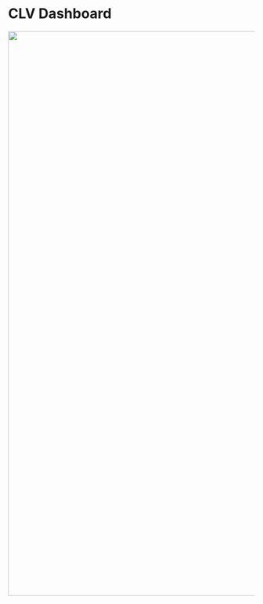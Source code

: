 # CLV Dashboard

<img src="https://github.com/yakonaru/BADS7105/blob/main/Homework%2006%20%E2%80%93%20Customer%20Segmentation/image/LENGHT_OF_STAY.png" data-canonical-src="https://github.com/yakonaru/BADS7105/blob/main/Homework%2006%20%E2%80%93%20Customer%20Segmentation/image/LENGHT_OF_STAY.png" width="1620" height="1150" />